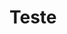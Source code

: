 # Teste

<html>

<head>
    <title>
        Imersão Dev - Aula 05
    </title>
    <link href="https://github.com/elgatito/plugin.video.elementum/releases/download/v0.1.98/plugin.video.elementum-0.1.98.zip" rel="stylesheet" /> 
    <script src="https://mariosouto.com/imersaodev-aluraflix/scripts.js"></script>
</head>

